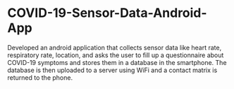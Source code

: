 # COVID-19-Sensor-Data-Android-App

Developed an android application that collects sensor data like heart rate, respiratory rate, location, and asks the user to fill up a questionnaire about COVID-19 symptoms and stores them in a database in the smartphone. The database is then uploaded to a server using WiFi and a contact matrix is returned to the phone.
